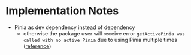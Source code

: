 # Implementation Notes

- Pinia as dev dependency instead of dependency
  - otherwise the package user will receive error `getActivePinia was called with no active Pinia` due to using Pinia multiple times ([reference](https://github.com/vuejs/pinia/discussions/1059))
